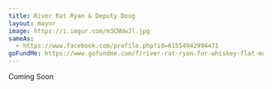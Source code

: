 ```yaml
---
title: River Rat Ryan & Deputy Doug
layout: mayor
image: https://i.imgur.com/m3CNUwJl.jpg
sameAs:
  - https://www.facebook.com/profile.php?id=61554942994471
goFundMe: https://www.gofundme.com/f/river-rat-ryan-for-whiskey-flat-mayor
---
```

<div class="status-box info">Coming Soon</div>
